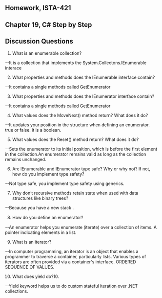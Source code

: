Homework, ISTA-421
--
Chapter 19, C# Step by Step
--
Discussion Questions
--
1. What is an enumerable collection?

--It is a collection that implements the System.Collectons.IEnumerable interace

2. What properties and methods does the IEnumerable interface contain?

--It contains a single methods called GetEnumerator

3. What properties and methods does the IEnumerator interface contain?

--It contains a single methods called GetEnumerator


4. What values does the MoveNext() method return? What does it do?

--It updates your position in the structure when defining an enumerator. true or false. it is a boolean.

5. What values does the Reset() method return? What does it do?

--Sets the enumerator to its initial position, which is before the first element in the collection.An enumerator remains valid as long as the collection remains unchanged.

6. Are IEnumerable and IEnumerator type safe? Why or why not? If not, how do you implement type safety?

--Not type safe, you implement type safety using generics.

7. Why don’t recursive methods retain state when used with data structures like binary trees?

--Because you have a new stack .

8. How do you deﬁne an enumerator?

--An enumerator helps you enumerate (iterate) over a collection of items. A pointer indicating elements in a list.

9. What is an iterator?

--In computer programming, an iterator is an object that enables a programmer to traverse a container, particularly lists. Various types of iterators are often provided via a container's interface. ORDERED SEQUENCE OF VALUES.

10. What does yield do?10. 

--Yield keyword helps us to do custom stateful iteration over .NET collections.
